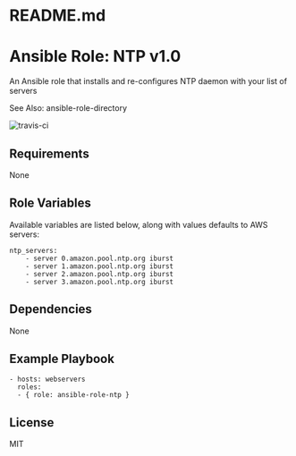 # README.md

# Ansible Role: NTP v1.0

An Ansible role that installs and re-configures NTP daemon with your list of servers

See Also: ansible-role-directory

![travis-ci](https://travis-ci.org/mm0/ansible-role-ntp.svg?branch=master)

## Requirements

None 

## Role Variables

Available variables are listed below, along with values defaults to AWS servers:

    ntp_servers: 
		- server 0.amazon.pool.ntp.org iburst
		- server 1.amazon.pool.ntp.org iburst
		- server 2.amazon.pool.ntp.org iburst
		- server 3.amazon.pool.ntp.org iburst

## Dependencies

None 

## Example Playbook

    - hosts: webservers
      roles:
      - { role: ansible-role-ntp }

## License

MIT
